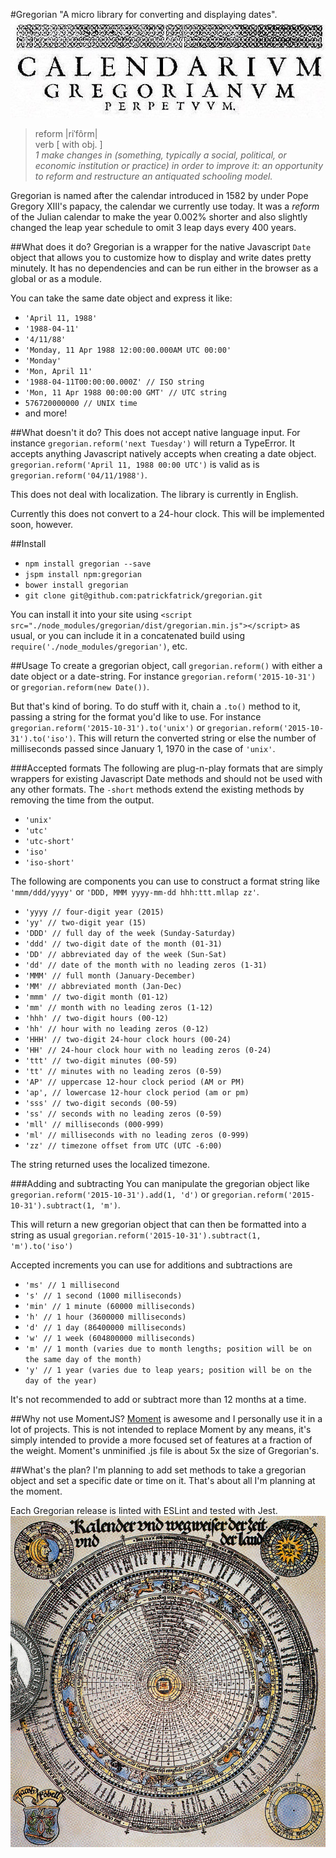 #Gregorian
"A micro library for converting and displaying dates".
![Gregorian Page](./images/gregorian-page.jpg)

>reform |riˈfôrm|  
>verb [ with obj. ]  
>_1 make changes in (something, typically a social, political, or economic institution or practice) in order to improve it: an opportunity to reform and restructure an antiquated schooling model._

Gregorian is named after the calendar introduced in 1582 by under Pope Gregory XIII's papacy, the calendar we currently use today. It was a *reform* of the Julian calendar to make the year 0.002% shorter and also slightly changed the leap year schedule to omit 3 leap days every 400 years.

##What does it do?
Gregorian is a wrapper for the native Javascript `Date` object that allows you to customize how to display and write dates pretty minutely. It has no dependencies and can be run either in the browser as a global or as a module.

You can take the same date object and express it like:

- `'April 11, 1988'`
- `'1988-04-11'`
- `'4/11/88'`
- `'Monday, 11 Apr 1988 12:00:00.000AM UTC 00:00'`
- `'Monday'`
- `'Mon, April 11'`
- `'1988-04-11T00:00:00.000Z' // ISO string`
- `'Mon, 11 Apr 1988 00:00:00 GMT' // UTC string`
- `576720000000 // UNIX time`
- and more!

##What doesn't it do?
This does not accept native language input. For instance `gregorian.reform('next Tuesday')` will return a TypeError.
It accepts anything Javascript natively accepts when creating a date object. `gregorian.reform('April 11, 1988 00:00 UTC')` is valid as is `gregorian.reform('04/11/1988')`.

This does not deal with localization. The library is currently in English.

Currently this does not convert to a 24-hour clock. This will be implemented soon, however.

##Install
- `npm install gregorian --save`
- `jspm install npm:gregorian`
- `bower install gregorian`
- `git clone git@github.com:patrickfatrick/gregorian.git`

You can install it into your site using `<script src="./node_modules/gregorian/dist/gregorian.min.js"></script>` as usual, or you can include it in a concatenated build using `require('./node_modules/gregorian')`, etc.

##Usage
To create a gregorian object, call `gregorian.reform()` with either a date object or a date-string. For instance `gregorian.reform('2015-10-31')` or `gregorian.reform(new Date())`.

But that's kind of boring. To do stuff with it, chain a `.to()` method to it, passing a string for the format you'd like to use. For instance `gregorian.reform('2015-10-31').to('unix')` or `gregorian.reform('2015-10-31').to('iso')`. This will return the converted string or else the number of milliseconds passed since January 1, 1970 in the case of `'unix'`.

###Accepted formats
The following are plug-n-play formats that are simply wrappers for existing Javascript Date methods and should not be used with any other formats. The `-short` methods extend the existing methods by removing the time from the output.

- `'unix'`
- `'utc'`
- `'utc-short'`
- `'iso'`
- `'iso-short'`

The following are components you can use to construct a format string like `'mmm/ddd/yyyy'` or `'DDD, MMM yyyy-mm-dd hhh:ttt.mllap zz'`.

- `'yyyy // four-digit year (2015)`
- `'yy' // two-digit year (15)`
- `'DDD' // full day of the week (Sunday-Saturday)`
- `'ddd' // two-digit date of the month (01-31)`
- `'DD' // abbreviated day of the week (Sun-Sat)`
- `'dd' // date of the month with no leading zeros (1-31)`
- `'MMM' // full month (January-December)`
- `'MM' // abbreviated month (Jan-Dec)`
- `'mmm' // two-digit month (01-12)`
- `'mm' // month with no leading zeros (1-12)`
- `'hhh' // two-digit hours (00-12)`
- `'hh' // hour with no leading zeros (0-12)`
- `'HHH' // two-digit 24-hour clock hours (00-24)`
- `'HH' // 24-hour clock hour with no leading zeros (0-24)`
- `'ttt' // two-digit minutes (00-59)`
- `'tt' // minutes with no leading zeros (0-59)`
- `'AP' // uppercase 12-hour clock period (AM or PM)`
- `'ap', // lowercase 12-hour clock period (am or pm)`
- `'sss' // two-digit seconds (00-59)`
- `'ss' // seconds with no leading zeros (0-59)`
- `'mll' // milliseconds (000-999)`
- `'ml' // milliseconds with no leading zeros (0-999)`
- `'zz' // timezone offset from UTC (UTC -6:00)`

The string returned uses the localized timezone.

###Adding and subtracting
You can manipulate the gregorian object like `gregorian.reform('2015-10-31').add(1, 'd')` or `gregorian.reform('2015-10-31').subtract(1, 'm')`.

This will return a new gregorian object that can then be formatted into a string as usual `gregorian.reform('2015-10-31').subtract(1, 'm').to('iso')`

Accepted increments you can use for additions and subtractions are

- `'ms' // 1 millisecond`
- `'s' // 1 second (1000 milliseconds)`
- `'min' // 1 minute (60000 milliseconds)`
- `'h' // 1 hour (3600000 milliseconds)`
- `'d' // 1 day (86400000 milliseconds)`
- `'w' // 1 week (604800000 milliseconds)`
- `'m' // 1 month (varies due to month lengths; position will be on the same day of the month)`
- `'y' // 1 year (varies due to leap years; position will be on the day of the year)`

It's not recommended to add or subtract more than 12 months at a time.

##Why not use MomentJS?
[Moment](http://momentjs.com/) is awesome and I personally use it in a lot of projects. This is not intended to replace Moment by any means, it's simply intended to provide a more focused set of features at a fraction of the weight. Moment's unminified .js file is about 5x the size of Gregorian's.

##What's the plan?
I'm planning to add set methods to take a gregorian object and set a specific date or time on it.
That's about all I'm planning at the moment.

Each Gregorian release is linted with ESLint and tested with Jest.
![Gregorian Calendar](./images/gregorian-calendar.jpg)

